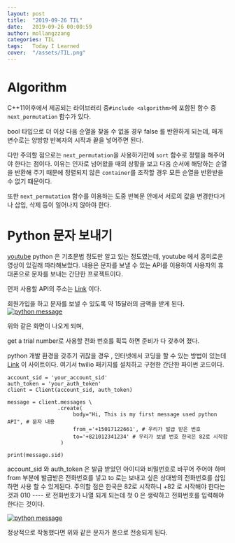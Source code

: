 ```yaml
---
layout: post
title:  "2019-09-26 TIL"
date:   2019-09-26 00:00:59
author: mollangzzang
categories: TIL
tags:	Today I Learned
cover:  "/assets/TIL.png"
---
```


# Algorithm

C++11이후에서 제공되는 라이브러리 중`#include <algorithm>`에 포함된 함수 중 `next_permutation` 함수가 있다.

bool 타입으로 더 이상 다음 순열을 찾을 수 없을 경우 false 를 반환하게 되는데, 매개변수로는 양방향 반복자의 시작과 끝을 넣어주면 된다.

다만 주의할 점으로는 `next_permutation`을 사용하기전에 `sort` 함수로 정렬을 해주어야 한다는 점이다. 이유는 인자로 넘어왔을 때의 상황을 보고 다음 순서에 해당하는 순열을 반환해 주기 때문에 정렬되지 않은 `container`를 조작할 경우 모든 순열을 반환받을 수 없기 떄문이다.

또한 `next_permutation` 함수를 이용하는 도중 반복문 안에서 서로의 값을 변경한다거나 삽입, 삭제 등이 일어나지 않아야 한다.

# Python 문자 보내기

 [youtube](https://www.youtube.com/watch?v=umOQNlQMoDc) python 은 기초문법 정도만 알고 있는 정도였는데, youtube 에서 흥미로운 영상이 있길래 따라해보았다. 내용은 문자를 보낼 수 있는 API를 이용하여 사용자의 휴대폰으로 문자를 보내는 간단한 프로젝트이다.

먼저 사용할 API의 주소는 [Link](https://twilio.com) 이다.

회원가입을 하고 문자를 보낼 수 있도록 약 15달러의 금액을 받게 된다.
<a href="C:\flash1117.github.io\_posts\blogPicture\Message_API" data-lightbox="falcon9-large" data-title="">
  <img src="C:\flash1117.github.io\_posts\blogPicture" title="python message">
</a>


위와 같은 화면이 나오게 되며,

get a trial number로 사용할 전화 번호를 획득 하면 준비가 다 갖추어 졌다.

python 개발 환경을 갖추기 귀찮을 경우 , 인터넷에서 코딩을 할 수 있는 방법이 있는데
[Link](https://repl.it) 이 사이트이다. 여기서 twilio 패키지를 설치하고 구현한 간단한 파이썬 코드이다.

```
account_sid = 'your_account_sid'
auth_token = 'your_auth_token'
client = Client(account_sid, auth_token)

message = client.messages \
                .create(
                     body="Hi, This is my first message used python API", # 문자 내용
                     from_='+15017122661', # 우리가 발급 받은 번호
                     to='+821012341234' # 우리가 보낼 번호 한국은 82로 시작함
                 )

print(message.sid)
```

account_sid 와 auth_token 은 발급 받았던 아이디와 비밀번호로 바꾸어 주어야 하며
from 부분에 발급받은 전화번호를 넣고 to 로는 보내고 싶은 상대방의 전화번호를 삽입하면 사용 할 수 있게된다. 주의할 점은 한국은 82로 시작하니 +82 로 시작해야 한다는 것과 010 ---- 로 전화번호가 나열 되게 되는데 첫 0 은 생략하고 전화번호를 입력해야 한다는 것이다.

<a href="C:\flash1117.github.io\_posts\blogPicture\Phone_Message.png" data-lightbox="falcon9-large" data-title="">
  <img src="C:\flash1117.github.io\_posts\blogPicture\Phone_Message.png" title="python message">
</a>

정상적으로 작동했다면 위와 같은 문자가 폰으로 전송되게 된다.